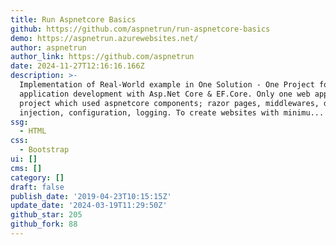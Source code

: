 ```yaml
---
title: Run Aspnetcore Basics
github: https://github.com/aspnetrun/run-aspnetcore-basics
demo: https://aspnetrun.azurewebsites.net/
author: aspnetrun
author_link: https://github.com/aspnetrun
date: 2024-11-27T12:16:16.166Z
description: >-
  Implementation of Real-World example in One Solution - One Project for web
  application development with Asp.Net Core & EF.Core. Only one web application
  project which used aspnetcore components; razor pages, middlewares, dependency
  injection, configuration, logging. To create websites with minimu...
ssg:
  - HTML
css:
  - Bootstrap
ui: []
cms: []
category: []
draft: false
publish_date: '2019-04-23T10:15:15Z'
update_date: '2024-03-19T11:29:50Z'
github_star: 205
github_fork: 88
---
```

